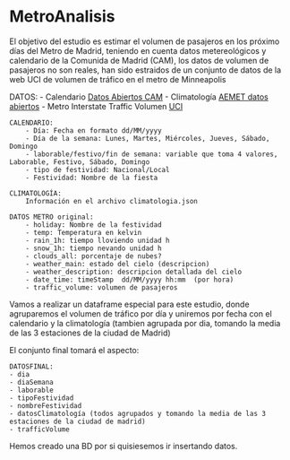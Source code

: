 # MetroAnalisis

El objetivo del estudio es estimar el volumen de pasajeros en los próximo días del Metro de Madrid, teniendo en cuenta datos metereológicos y calendario de la Comunida de Madrid (CAM), los datos de volumen de pasajeros no son reales, han sido estraidos de un conjunto de datos de la web UCI de volumen de tráfico en el metro de Minneapolis


DATOS:
    - Calendario [Datos Abiertos CAM](https://datos.madrid.es/portal/site/egob/menuitem.c05c1f754a33a9fbe4b2e4b284f1a5a0/?vgnextoid=9f710c96da3f9510VgnVCM2000001f4a900aRCRD&vgnextchannel=374512b9ace9f310VgnVCM100000171f5a0aRCRD&vgnextfmt=default)
    - Climatología [AEMET datos abiertos](https://opendata.aemet.es)
    - Metro Interstate Traffic Volumen [UCI](https://archive.ics.uci.edu/ml/datasets/Metro+Interstate+Traffic+Volume)


    CALENDARIO:
        - Día: Fecha en formato dd/MM/yyyy
        - Día de la semana: Lunes, Martes, Miércoles, Jueves, Sábado, Domingo
        - laborable/festivo/fin de semana: variable que toma 4 valores, Laborable, Festivo, Sábado, Domingo
        - tipo de festividad: Nacional/Local
        - Festividad: Nombre de la fiesta

    CLIMATOLOGÍA:
        Información en el archivo climatologia.json

    DATOS METRO original:
        - holiday: Nombre de la festividad
        - temp: Temperatura en kelvin
        - rain_1h: tiempo lloviendo unidad h
        - snow_1h: tiempo nevando unidad h
        - clouds_all: porcentaje de nubes?
        - weather_main: estado del cielo (descripcion)
        - weather_description: descripcion detallada del cielo
        - date_time: timeStamp  dd/MM/yyyy hh:mm  (por hora)
        - traffic_volume: volumen de pasajeros

Vamos a realizar un dataframe especial para este estudio, donde agruparemos el volumen de tráfico por día y uniremos por fecha con el calendario y la climatología (tambien agrupada por dia, tomando la media de las 3 estaciones de la ciudad de Madrid)

El conjunto final tomará el aspecto:
    
    DATOSFINAL:
    - dia
    - diaSemana
    - laborable
    - tipoFestividad
    - nombreFestividad
    - datosClimatología (todos agrupados y tomando la media de las 3 estaciones de la ciudad de madrid)
    - trafficVolume

Hemos creado una BD por si quisiesemos ir insertando datos.
